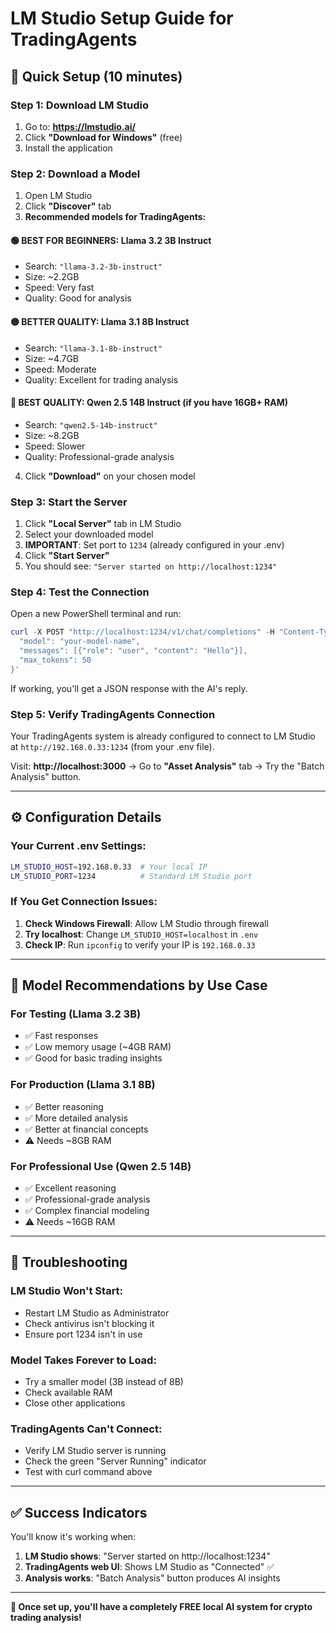 # LM Studio Setup Guide for TradingAgents

## 🚀 **Quick Setup (10 minutes)**

### **Step 1: Download LM Studio**
1. Go to: **https://lmstudio.ai/**
2. Click **"Download for Windows"** (free)
3. Install the application

### **Step 2: Download a Model**
1. Open LM Studio
2. Click **"Discover"** tab
3. **Recommended models for TradingAgents:**

#### **🟢 BEST FOR BEGINNERS: Llama 3.2 3B Instruct**
   - Search: `"llama-3.2-3b-instruct"`
   - Size: ~2.2GB
   - Speed: Very fast
   - Quality: Good for analysis

#### **🟡 BETTER QUALITY: Llama 3.1 8B Instruct**  
   - Search: `"llama-3.1-8b-instruct"`
   - Size: ~4.7GB  
   - Speed: Moderate
   - Quality: Excellent for trading analysis

#### **🔴 BEST QUALITY: Qwen 2.5 14B Instruct** (if you have 16GB+ RAM)
   - Search: `"qwen2.5-14b-instruct"`
   - Size: ~8.2GB
   - Speed: Slower
   - Quality: Professional-grade analysis

4. Click **"Download"** on your chosen model

### **Step 3: Start the Server**
1. Click **"Local Server"** tab in LM Studio
2. Select your downloaded model
3. **IMPORTANT**: Set port to `1234` (already configured in your .env)
4. Click **"Start Server"**
5. You should see: `"Server started on http://localhost:1234"`

### **Step 4: Test the Connection**
Open a new PowerShell terminal and run:

```powershell
curl -X POST "http://localhost:1234/v1/chat/completions" -H "Content-Type: application/json" -d '{
  "model": "your-model-name",
  "messages": [{"role": "user", "content": "Hello"}],
  "max_tokens": 50
}'
```

If working, you'll get a JSON response with the AI's reply.

### **Step 5: Verify TradingAgents Connection**
Your TradingAgents system is already configured to connect to LM Studio at `http://192.168.0.33:1234` (from your .env file).

Visit: **http://localhost:3000** → Go to **"Asset Analysis"** tab → Try the "Batch Analysis" button.

---

## ⚙️ **Configuration Details**

### **Your Current .env Settings:**
```bash
LM_STUDIO_HOST=192.168.0.33  # Your local IP
LM_STUDIO_PORT=1234          # Standard LM Studio port
```

### **If You Get Connection Issues:**
1. **Check Windows Firewall**: Allow LM Studio through firewall
2. **Try localhost**: Change `LM_STUDIO_HOST=localhost` in `.env`
3. **Check IP**: Run `ipconfig` to verify your IP is `192.168.0.33`

---

## 🎯 **Model Recommendations by Use Case**

### **For Testing (Llama 3.2 3B)**
- ✅ Fast responses
- ✅ Low memory usage (~4GB RAM)
- ✅ Good for basic trading insights

### **For Production (Llama 3.1 8B)**
- ✅ Better reasoning
- ✅ More detailed analysis  
- ✅ Better at financial concepts
- ⚠️ Needs ~8GB RAM

### **For Professional Use (Qwen 2.5 14B)**
- ✅ Excellent reasoning
- ✅ Professional-grade analysis
- ✅ Complex financial modeling
- ⚠️ Needs ~16GB RAM

---

## 🐛 **Troubleshooting**

### **LM Studio Won't Start:**
- Restart LM Studio as Administrator
- Check antivirus isn't blocking it
- Ensure port 1234 isn't in use

### **Model Takes Forever to Load:**
- Try a smaller model (3B instead of 8B)
- Check available RAM
- Close other applications

### **TradingAgents Can't Connect:**
- Verify LM Studio server is running
- Check the green "Server Running" indicator
- Test with curl command above

---

## ✅ **Success Indicators**

You'll know it's working when:
1. **LM Studio shows**: "Server started on http://localhost:1234"
2. **TradingAgents web UI**: Shows LM Studio as "Connected" ✅ 
3. **Analysis works**: "Batch Analysis" button produces AI insights

---

**🎉 Once set up, you'll have a completely FREE local AI system for crypto trading analysis!**